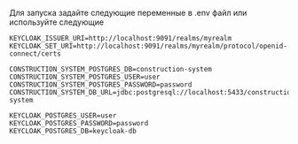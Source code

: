 Для запуска задайте следующие переменные в .env файл или используйте следующие
```
KEYCLOAK_ISSUER_URI=http://localhost:9091/realms/myrealm
KEYCLOAK_SET_URI=http://localhost:9091/realms/myrealm/protocol/openid-connect/certs

CONSTRUCTION_SYSTEM_POSTGRES_DB=construction-system
CONSTRUCTION_SYSTEM_POSTGRES_USER=user
CONSTRUCTION_SYSTEM_POSTGRES_PASSWORD=password
CONSTRUCTION_SYSTEM_DB_URL=jdbc:postgresql://localhost:5433/construction-system

KEYCLOAK_POSTGRES_USER=user
KEYCLOAK_POSTGRES_PASSWORD=password
KEYCLOAK_POSTGRES_DB=keycloak-db
```